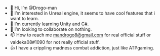 - 👋 Hi, I’m @Drogo-man
- 👀 I’m interested in Unreal engine, it seems to have cool features that i want to learn.
- 🌱 I’m currently learning Unity and C#.
- 💞️ I’m looking to collaborate on nothing.
- 📫 How to reach me mandrogo8@gmail.com for real official stuff or valdeka08#1090 for not really official stuff.
- 👍 I have a crippling madness combat addiction, just like ATPgaming.

<!---
Drogo-man/Drogo-man is a ✨ special ✨ repository because its `README.md` (this file) appears on your GitHub profile.
You can click the Preview link to take a look at your changes. 
--->

